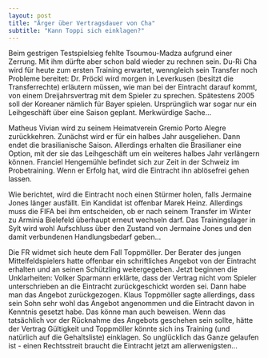 ```yaml
---
layout: post
title: "Ärger über Vertragsdauer von Cha"
subtitle: "Kann Toppi sich einklagen?"
---
```


Beim gestrigen Testspielsieg fehlte Tsoumou-Madza aufgrund einer Zerrung. Mit ihm dürfte aber schon bald wieder zu rechnen sein. Du-Ri Cha wird für heute zum ersten Training erwartet, wenngleich sein Transfer noch Probleme bereitet: Dr. Pröckl wird morgen in Leverkusen (besitzt die Transferrechte) erläutern müssen, wie man bei der Eintracht darauf kommt, von einem Dreijahrsvertrag mit dem Spieler zu sprechen. Spätestens 2005 soll der Koreaner nämlich für Bayer spielen. Ursprünglich war sogar nur ein Leihgeschäft über eine Saison geplant. Merkwürdige Sache...

Matheus Vivian wird zu seinem Heimatverein Gremio Porto Alegre zurückkehren. Zunächst wird er für ein halbes Jahr ausgeliehen. Dann endet die brasilianische Saison. Allerdings erhalten die Brasilianer eine Option, mit der sie das Leihgeschäft um ein weiteres halbes Jahr verlängern können. Franciel Hengemühle befindet sich zur Zeit in der Schweiz im Probetraining. Wenn er Erfolg hat, wird die Eintracht ihn ablösefrei gehen lassen.

Wie berichtet, wird die Eintracht noch einen Stürmer holen, falls Jermaine Jones länger ausfällt. Ein Kandidat ist offenbar Marek Heinz. Allerdings muss die FIFA bei ihm entscheiden, ob er nach seinem Transfer im Winter zu Arminia Bielefeld überhaupt erneut wechseln darf. Das Trainingslager in Sylt wird wohl Aufschluss über den Zustand von Jermaine Jones und den damit verbundenen Handlungsbedarf geben...

Die FR widmet sich heute dem Fall Toppmöller. Der Berater des jungen Mittelfeldspielers hatte offenbar ein schriftliches Angebot von der Eintracht erhalten und an seinen Schützling weitergegeben. Jetzt beginnen die Unklarheiten: Volker Sparmann erklärte, dass der Vertrag nicht vom Spieler unterschrieben an die Eintracht zurückgeschickt worden sei. Dann habe man das Angebot zurückgezogen. Klaus Toppmöller sagte allerdings, dass sein Sohn sehr wohl das Angebot angenommen und die Eintracht davon in Kenntnis gesetzt habe. Das könne man auch beweisen. Wenn das tatsächlich vor der Rücknahme des Angebots geschehen sein sollte, hätte der Vertrag Gültigkeit und Toppmöller könnte sich ins Training (und natürlich auf die Gehaltsliste) einklagen. So unglücklich das Ganze gelaufen ist - einen Rechtsstreit braucht die Eintracht jetzt am allerwenigsten...
